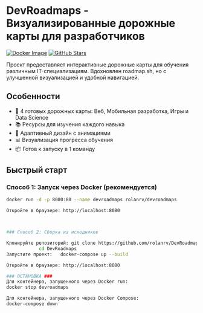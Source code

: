 # DevRoadmaps - Визуализированные дорожные карты для разработчиков

[![Docker Image](https://img.shields.io/docker/pulls/rolanrv/devroadmaps?style=flat-square)](https://hub.docker.com/r/rolanrv/devroadmaps)
[![GitHub Stars](https://img.shields.io/github/stars/rolanrv/DevRoadmaps?style=flat-square)](https://github.com/rolanrv/DevRoadmaps)

Проект предоставляет интерактивные дорожные карты для обучения различным IT-специализациям. Вдохновлен roadmap.sh, но с улучшенной визуализацией и удобной навигацией.


## Особенности

- 🚀 4 готовых дорожных карты: Веб, Мобильная разработка, Игры и Data Science
- 📚 Ресурсы для изучения каждого навыка
- 🎨 Адаптивный дизайн с анимациями
- 📊 Визуализация прогресса обучения
- 📦 Готов к запуску в 1 команду

## Быстрый старт

### Способ 1: Запуск через Docker (рекомендуется)

```bash
docker run -d -p 8080:80 --name devroadmaps rolanrv/devroadmaps

Откройте в браузере: http://localhost:8080



### Способ 2: Сборка из исходников

Клонируйте репозиторий: git clone https://github.com/rolanrv/DevRoadmaps.git
			cd DevRoadmaps
Запустите проект: 	docker-compose up --build

Откройте в браузере: http://localhost:8080

### ОСТАНОВКА ###
Для контейнера, запущенного через Docker run:
docker stop devroadmaps

Для контейнера, запущенного через Docker Compose:
docker-compose down
